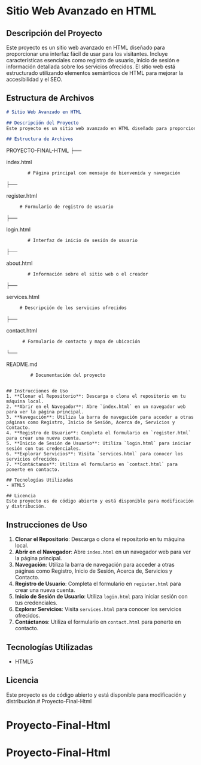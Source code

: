 # Sitio Web Avanzado en HTML

## Descripción del Proyecto
Este proyecto es un sitio web avanzado en HTML diseñado para proporcionar una interfaz fácil de usar para los visitantes. Incluye características esenciales como registro de usuario, inicio de sesión e información detallada sobre los servicios ofrecidos. El sitio web está estructurado utilizando elementos semánticos de HTML para mejorar la accesibilidad y el SEO.

## Estructura de Archivos

```markdown
# Sitio Web Avanzado en HTML

## Descripción del Proyecto
Este proyecto es un sitio web avanzado en HTML diseñado para proporcionar una interfaz fácil de usar para los visitantes. Incluye características esenciales como registro de usuario, inicio de sesión e información detallada sobre los servicios ofrecidos. El sitio web está estructurado utilizando elementos semánticos de HTML para mejorar la accesibilidad y el SEO.

## Estructura de Archivos
```
PROYECTO-FINAL-HTML
├── 

index.html

            # Página principal con mensaje de bienvenida y navegación
├── 

register.html

         # Formulario de registro de usuario
├── 

login.html

            # Interfaz de inicio de sesión de usuario
├── 

about.html

            # Información sobre el sitio web o el creador
├── 

services.html

         # Descripción de los servicios ofrecidos
├── 

contact.html

          # Formulario de contacto y mapa de ubicación
└── 

README.md

             # Documentación del proyecto
```

## Instrucciones de Uso
1. **Clonar el Repositorio**: Descarga o clona el repositorio en tu máquina local.
2. **Abrir en el Navegador**: Abre `index.html` en un navegador web para ver la página principal.
3. **Navegación**: Utiliza la barra de navegación para acceder a otras páginas como Registro, Inicio de Sesión, Acerca de, Servicios y Contacto.
4. **Registro de Usuario**: Completa el formulario en `register.html` para crear una nueva cuenta.
5. **Inicio de Sesión de Usuario**: Utiliza `login.html` para iniciar sesión con tus credenciales.
6. **Explorar Servicios**: Visita `services.html` para conocer los servicios ofrecidos.
7. **Contáctanos**: Utiliza el formulario en `contact.html` para ponerte en contacto.

## Tecnologías Utilizadas
- HTML5

## Licencia
Este proyecto es de código abierto y está disponible para modificación y distribución.
```

## Instrucciones de Uso
1. **Clonar el Repositorio**: Descarga o clona el repositorio en tu máquina local.
2. **Abrir en el Navegador**: Abre `index.html` en un navegador web para ver la página principal.
3. **Navegación**: Utiliza la barra de navegación para acceder a otras páginas como Registro, Inicio de Sesión, Acerca de, Servicios y Contacto.
4. **Registro de Usuario**: Completa el formulario en `register.html` para crear una nueva cuenta.
5. **Inicio de Sesión de Usuario**: Utiliza `login.html` para iniciar sesión con tus credenciales.
6. **Explorar Servicios**: Visita `services.html` para conocer los servicios ofrecidos.
7. **Contáctanos**: Utiliza el formulario en `contact.html` para ponerte en contacto.

## Tecnologías Utilizadas
- HTML5

## Licencia
Este proyecto es de código abierto y está disponible para modificación y distribución.# Proyecto-Final-Html
# Proyecto-Final-Html
# Proyecto-Final-Html
